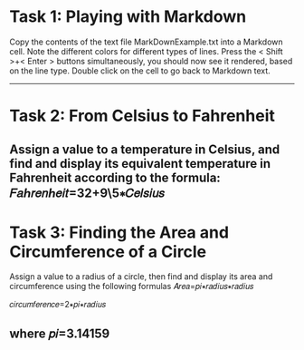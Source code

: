 # Task 1: Playing with Markdown
Copy the contents of the text file MarkDownExample.txt into a Markdown cell. Note the different colors for different types of lines.
Press the < Shift >+< Enter > buttons simultaneously, you should now see it rendered, based on the line type.
Double click on the cell to go back to Markdown text.

-----------------------------------------------------------------------------------------------------------------------------------------
# Task 2: From Celsius to Fahrenheit
Assign a value to a temperature in Celsius, and find and display its equivalent temperature in Fahrenheit according to the formula:
                                                𝐹𝑎ℎ𝑟𝑒𝑛ℎ𝑒𝑖𝑡=32+9\5∗𝐶𝑒𝑙𝑠𝑖𝑢𝑠
-----------------------------------------------------------------------------------------------------------------------------------------
# Task 3: Finding the Area and Circumference of a Circle
Assign a value to a radius of a circle, then find and display its area and circumference using the following formulas
𝐴𝑟𝑒𝑎=𝑝𝑖∗𝑟𝑎𝑑𝑖𝑢𝑠∗𝑟𝑎𝑑𝑖𝑢𝑠
 
𝑐𝑖𝑟𝑐𝑢𝑚𝑓𝑒𝑟𝑒𝑛𝑐𝑒=2∗𝑝𝑖∗𝑟𝑎𝑑𝑖𝑢𝑠
 
where
𝑝𝑖=3.14159
--------------------------------------------------------------------------------------------------------------------------------------------
